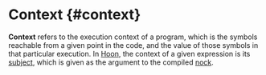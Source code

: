 # Context {#context}

**Context** refers to the execution context of a program, which is the symbols reachable from a given point in the code, and the value of those symbols in that particular execution. In [Hoon](hoon.md), the context of a given expression is its [subject](subject.md), which is given as the argument to the compiled [nock](nock.md).

